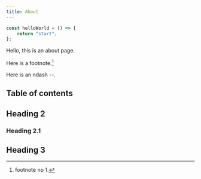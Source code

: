 ```yaml
---
title: About
---
```


```javascript
const helloWorld = () => {
    return "start";
};
```

Hello, this is an about page.

Here is a footnote.[^1]

Here is an ndash --.

[^1]: footnote no 1.

## Table of contents

## Heading 2

### Heading 2.1

## Heading 3
